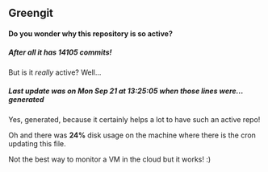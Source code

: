 ## Greengit

#### Do you wonder why this repository is so active?

##### After all it has 14105 commits!

But is it *really* active? Well...

##### Last update was on Mon Sep 21 at 13:25:05 when those lines were... generated

Yes, generated, because it certainly helps a lot to have such an active repo!

Oh and there was **24%** disk usage on the machine
where there is the cron updating this file.

Not the best way to monitor a VM in the cloud but it works! :)
